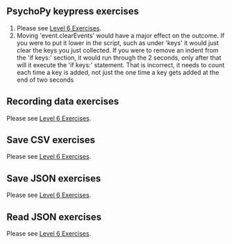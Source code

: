 ## PsychoPy keypress exercises
1. Please see [Level 6 Exercises](https://github.com/MiguelSwampy/pscyh403/blob/main/Assignment8/Level%206%20Exercises).
2. Moving 'event.clearEvents' would have a major effect on the outcome. If you were to put it lower in the script, such as under 'keys' it would just clear the keys you just collected. If you were to remove an indent from the 'if keys:' section, it would run through the 2 seconds, only after that will it execute the 'if keys:' statement. That is incorrect, it needs to count each time a key is added, not just the one time a key gets added at the end of two seconds 
## Recording data exercises 
Please see [Level 6 Exercises](https://github.com/MiguelSwampy/pscyh403/blob/main/Assignment8/Level%206%20Exercises).
## Save CSV exercises
Please see [Level 6 Exercises](https://github.com/MiguelSwampy/pscyh403/blob/main/Assignment8/Level%206%20Exercises).
## Save JSON exercises
Please see [Level 6 Exercises](https://github.com/MiguelSwampy/pscyh403/blob/main/Assignment8/Level%206%20Exercises).
## Read JSON exercises
Please see [Level 6 Exercises](https://github.com/MiguelSwampy/pscyh403/blob/main/Assignment8/Level%206%20Exercises).
